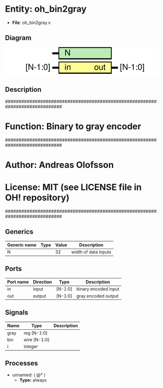 # Entity: oh_bin2gray

- **File**: oh_bin2gray.v
## Diagram

![Diagram](oh_bin2gray.svg "Diagram")
## Description

#############################################################################
# Function: Binary to gray encoder                                          #
#############################################################################
# Author:   Andreas Olofsson                                                #
# License:  MIT (see LICENSE file in OH! repository)                        #
#############################################################################

## Generics

| Generic name | Type | Value | Description            |
| ------------ | ---- | ----- | ---------------------- |
| N            |      | 32    |  width of data inputs  |
## Ports

| Port name | Direction | Type    | Description          |
| --------- | --------- | ------- | -------------------- |
| in        | input     | [N-1:0] | binary encoded input |
| out       | output    | [N-1:0] | gray encoded output  |
## Signals

| Name | Type         | Description |
| ---- | ------------ | ----------- |
| gray | reg [N-1:0]  |             |
| bin  | wire [N-1:0] |             |
| i    | integer      |             |
## Processes
- unnamed: ( @* )
  - **Type:** always
